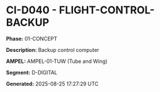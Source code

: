 # CI-D040 - FLIGHT-CONTROL-BACKUP

**Phase:** 01-CONCEPT

**Description:** Backup control computer

**AMPEL:** AMPEL-01-TUW (Tube and Wing)

**Segment:** D-DIGITAL

**Generated:** 2025-08-25 17:27:29 UTC

